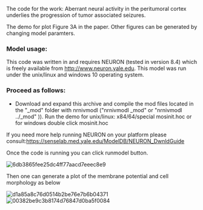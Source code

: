 The code for the work: 
Aberrant neural activity in the peritumoral cortex underlies the progression of tumor associated seizures. 


The demo for plot Figure 3A in the paper. Other figures can be generated by changing model paramters.

### Model usage:
This code was written in and requires NEURON (tested in version 8.4) which is freely available from http://www.neuron.yale.edu.
This model was run under the unix/linux and windows 10 operating system.

### Proceed as follows:
- Download and expand this archive and compile the mod files located in the "_mod" folder with nrnivmodl ("nrnivmodl _mod" or "nrnivmodl ../_mod" )). Run the demo for unix/linux: x84/64/special mosinit.hoc
or for windows double click mosinit.hoc

If you need more help running NEURON on your platform please consult:https://senselab.med.yale.edu/ModelDB/NEURON_DwnldGuide

Once the code is running you can click  runmodel button.

![6db3865fee25dc4ff77aacd7eeec8e9](https://github.com/user-attachments/assets/7f612154-4395-4bd7-b903-a9c6276e067a)

Then one can generate a plot of the membrane potential and cell morphology as below

![d1a85a8c76d0514b2be76e7b6b04371](https://github.com/user-attachments/assets/c4273e67-7605-47a9-b3f3-819709409de9)
![00382be9c3b8174d76847d0ba5f0084](https://github.com/user-attachments/assets/92297f62-1d72-475a-904e-ca7d8f68ce71)
